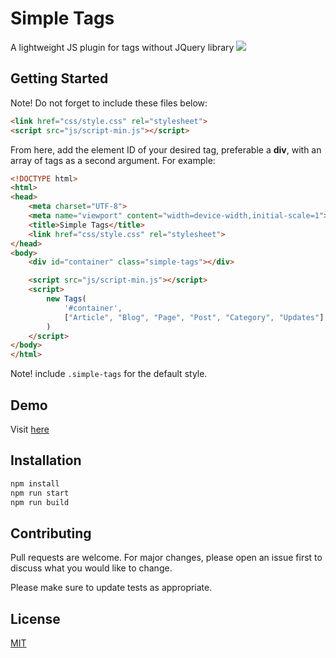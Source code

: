 # Simple Tags

A lightweight JS plugin for tags without JQuery library
![](http://demo.kurtobando.com/screencast/simple-tags.gif)
## Getting Started

Note! Do not forget to include these files below:


```html
<link href="css/style.css" rel="stylesheet">
<script src="js/script-min.js"></script>
```
From here, add the element ID of your desired tag, preferable a **div**, with an array of tags as a second argument. For example:
```html
<!DOCTYPE html>
<html>
<head>
	<meta charset="UTF-8">
	<meta name="viewport" content="width=device-width,initial-scale=1">
	<title>Simple Tags</title>
	<link href="css/style.css" rel="stylesheet">
</head>
<body>
	<div id="container" class="simple-tags"></div>

	<script src="js/script-min.js"></script>
	<script>
		new Tags( 
			'#container', 
			["Article", "Blog", "Page", "Post", "Category", "Updates"] 
		)
	</script>
</body>
</html>
```
Note! include `.simple-tags` for the default style.
## Demo
Visit [here](https://demo.kurtobando.com/play-with-js/simple-tags)

## Installation

```bash
npm install 
npm run start
npm run build
```
## Contributing
Pull requests are welcome. For major changes, please open an issue first to discuss what you would like to change. 

Please make sure to update tests as appropriate.

## License
[MIT](https://choosealicense.com/licenses/mit/)
